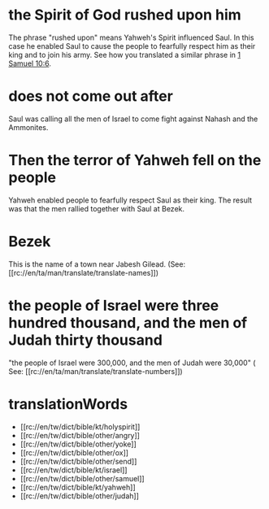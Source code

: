 # the Spirit of God rushed upon him

The phrase "rushed upon" means Yahweh's Spirit influenced Saul. In this case he enabled Saul to cause the people to fearfully respect him as their king and to join his army. See how you translated a similar phrase in [1 Samuel 10:6](../10/05.md).

# does not come out after

Saul was calling all the men of Israel to come fight against Nahash and the Ammonites.

# Then the terror of Yahweh fell on the people

Yahweh enabled people to fearfully respect Saul as their king. The result was that the men rallied together with Saul at Bezek.

# Bezek

This is the name of a town near Jabesh Gilead. (See: [[rc://en/ta/man/translate/translate-names]])

# the people of Israel were three hundred thousand, and the men of Judah thirty thousand

"the people of Israel were 300,000, and the men of Judah were 30,000" ( See: [[rc://en/ta/man/translate/translate-numbers]])

# translationWords

* [[rc://en/tw/dict/bible/kt/holyspirit]]
* [[rc://en/tw/dict/bible/other/angry]]
* [[rc://en/tw/dict/bible/other/yoke]]
* [[rc://en/tw/dict/bible/other/ox]]
* [[rc://en/tw/dict/bible/other/send]]
* [[rc://en/tw/dict/bible/kt/israel]]
* [[rc://en/tw/dict/bible/other/samuel]]
* [[rc://en/tw/dict/bible/kt/yahweh]]
* [[rc://en/tw/dict/bible/other/judah]]